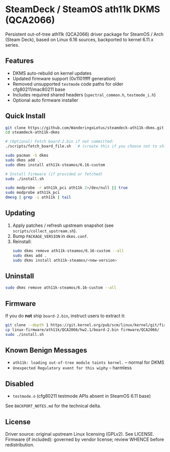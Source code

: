 # SteamDeck / SteamOS ath11k DKMS (QCA2066)

Persistent out-of-tree ath11k (QCA2066) driver package for SteamOS / Arch (Steam Deck), based on Linux 6.16 sources, backported to kernel 6.11.x series.

## Features
- DKMS auto-rebuild on kernel updates
- Updated firmware support (0x1101ffff generation)
- Removed unsupported `testmode` code paths for older cfg80211/mac80211 base
- Includes required shared headers (`spectral_common.h`, `testmode_i.h`)
- Optional auto firmware installer

## Quick Install

```bash
git clone https://github.com/WanderingxLotus/steamdeck-ath11k-dkms.git
cd steamdeck-ath11k-dkms

# (Optional) Fetch board-2.bin if not committed:
./scripts/fetch_board_file.sh   # (create this if you choose not to ship the blob)

sudo pacman -S dkms
sudo dkms add .
sudo dkms install ath11k-steamos/6.16-custom

# Install firmware (if provided or fetched)
sudo ./install.sh

sudo modprobe -r ath11k_pci ath11k 2>/dev/null || true
sudo modprobe ath11k_pci
dmesg | grep -i ath11k | tail
```

## Updating
1. Apply patches / refresh upstream snapshot (see `scripts/collect_upstream.sh`).
2. Bump `PACKAGE_VERSION` in `dkms.conf`.
3. Reinstall:
   ```bash
   sudo dkms remove ath11k-steamos/6.16-custom --all
   sudo dkms add .
   sudo dkms install ath11k-steamos/<new-version>
   ```

## Uninstall
```bash
sudo dkms remove ath11k-steamos/6.16-custom --all
```

## Firmware
If you do **not** ship `board-2.bin`, instruct users to extract it:
```bash
git clone --depth 1 https://git.kernel.org/pub/scm/linux/kernel/git/firmware/linux-firmware.git
cp linux-firmware/ath11k/QCA2066/hw2.1/board-2.bin firmware/QCA2066/
sudo ./install.sh
```

## Known Benign Messages
- `ath11k: loading out-of-tree module taints kernel.` – normal for DKMS
- `Unexpected Regulatory event for this wiphy` – harmless

## Disabled
- `testmode.o` (cfg80211 testmode APIs absent in SteamOS 6.11 base)

See `BACKPORT_NOTES.md` for the technical delta.

## License
Driver source: original upstream Linux licensing (GPLv2). See LICENSE.
Firmware (if included): governed by vendor license; review WHENCE before redistribution.
